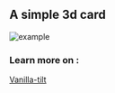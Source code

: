 ## A simple 3d card

![example]()

### Learn more on :
[Vanilla-tilt](https://micku7zu.github.io/vanilla-tilt.js/)